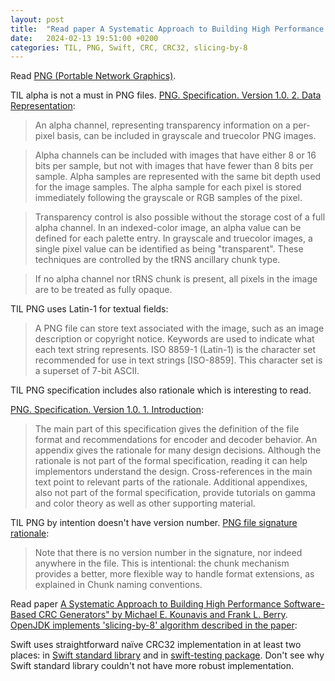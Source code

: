 ```yaml
---
layout: post
title:  "Read paper A Systematic Approach to Building High Performance Software-Based CRC Generators"
date:   2024-02-13 19:51:00 +0200
categories: TIL, PNG, Swift, CRC, CRC32, slicing-by-8
---
```

Read [PNG (Portable Network Graphics)](https://www.w3.org/TR/png/).

TIL alpha is not a must in PNG files. [PNG. Specification. Version 1.0. 2. Data Representation](https://www.w3.org/TR/PNG-DataRep.html):

> An alpha channel, representing transparency information on a per-pixel basis, can be included in grayscale and truecolor PNG images.

> Alpha channels can be included with images that have either 8 or 16 bits per sample, but not with images that have fewer than 8 bits per sample. Alpha samples are represented with the same bit depth used for the image samples. The alpha sample for each pixel is stored immediately following the grayscale or RGB samples of the pixel.

> Transparency control is also possible without the storage cost of a full alpha channel. In an indexed-color image, an alpha value can be defined for each palette entry. In grayscale and truecolor images, a single pixel value can be identified as being "transparent". These techniques are controlled by the tRNS ancillary chunk type.

> If no alpha channel nor tRNS chunk is present, all pixels in the image are to be treated as fully opaque.

TIL PNG uses Latin-1 for textual fields:

> A PNG file can store text associated with the image, such as an image description or copyright notice. Keywords are used to indicate what each text string represents. ISO 8859-1 (Latin-1) is the character set recommended for use in text strings [ISO-8859]. This character set is a superset of 7-bit ASCII.

TIL PNG specification includes also rationale which is interesting to read.

[PNG. Specification. Version 1.0. 1. Introduction](https://www.w3.org/TR/PNG-Introduction.html):

> The main part of this specification gives the definition of the file format and recommendations for encoder and decoder behavior. An appendix gives the rationale for many design decisions. Although the rationale is not part of the formal specification, reading it can help implementors understand the design. Cross-references in the main text point to relevant parts of the rationale. Additional appendixes, also not part of the formal specification, provide tutorials on gamma and color theory as well as other supporting material.

TIL PNG by intention doesn't have version number. [PNG file signature rationale](https://www.w3.org/TR/PNG-Rationale.html#R.PNG-file-signature):

> Note that there is no version number in the signature, nor indeed anywhere in the file. This is intentional: the chunk mechanism provides a better, more flexible way to handle format extensions, as explained in Chunk naming conventions.

Read paper [A Systematic Approach to Building High Performance Software-Based CRC Generators" by Michael E. Kounavis and Frank L. Berry](/assets/docs/a_systematic_approach_to_building_high_performance_software_based_crc.pdf). [OpenJDK implements 'slicing-by-8' algorithm described in the paper](https://github.com/apple/openjdk/blob/356491bda24e6c4781c6b650f4efda05a6bc1296/src/java.base/share/classes/java/util/zip/CRC32C.java#L49):

Swift uses straightforward naïve CRC32 implementation in at least two places: in [Swift standard library](https://github.com/apple/swift/blob/main/stdlib/public/Backtracing/Elf.swift) and in [swift-testing package](https://github.com/apple/swift-testing/blob/dfb2ae6d19a2c77071ee0a3a2a75e69dbc80fb38/Sources/TestingMacros/Support/CRC32.swift#L70). Don't see why Swift standard library couldn't not have more robust implementation. 
